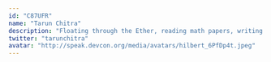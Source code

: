 ```yaml
---
id: "C87UFR"
name: "Tarun Chitra"
description: "Floating through the Ether, reading math papers, writing DeFi research @GauntletNetwork, techno lover."
twitter: "tarunchitra"
avatar: "http://speak.devcon.org/media/avatars/hilbert_6PfDp4t.jpeg"
---
```

